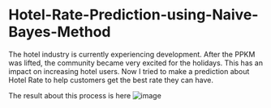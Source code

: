 # Hotel-Rate-Prediction-using-Naive-Bayes-Method
The hotel industry is currently experiencing development. After the PPKM was lifted, the community became very excited for the holidays. This has an impact on increasing hotel users. Now I tried to make a prediction about Hotel Rate to help customers get the best rate they can have.

The result about this process is here
![image](https://github.com/Kusumojakti/Hotel-Rate-Prediction-using-Naive-Bayes-Method/assets/100892746/f98d0d00-8c1a-45b7-8ad7-78a3bb18f3de)

